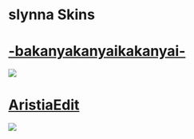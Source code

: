 # slynna Skins

# [-bakanyakanyaikakanyai-](https://github.com/corr997/CATAMARCASKINS/raw/main/slynna/-bakanyakanyaikakanyai-.osk)
[![](https://cdn.discordapp.com/attachments/1064215807330095155/1120120304384102532/screenshot059.jpg)](https://github.com/corr997/CATAMARCASKINS/raw/main/slynna/-bakanyakanyaikakanyai-.osk)

# [AristiaEdit](https://github.com/corr997/CATAMARCASKINS/raw/main/slynna/Aristia(Edit).osk)
[![](https://cdn.discordapp.com/attachments/1064215807330095155/1120120304384102532/screenshot059.jpg)](https://github.com/corr997/CATAMARCASKINS/raw/main/slynna/Aristia(Edit).osk)
